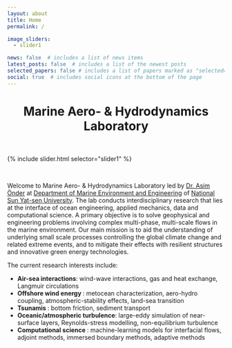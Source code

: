 ```yaml
---
layout: about
title: Home
permalink: / 

image_sliders:
  - slider1

news: false  # includes a list of news items
latest_posts: false  # includes a list of the newest posts
selected_papers: false # includes a list of papers marked as "selected={true}"
social: true  # includes social icons at the bottom of the page
---
```


<h1 style="text-align: center;"> <b> Marine Aero- & Hydrodynamics Laboratory </b></h1>

&nbsp;

{% include slider.html selector="slider1" %}

&nbsp;

Welcome to Marine Aero- & Hydrodynamics Laboratory led by <a href="/pi/">Dr. Asim Önder</a> at <a href="https://maev.nsysu.edu.tw/?Lang=en">Department of Marine Environment and Engineering</a> of <a href="https://www.nsysu.edu.tw/">National Sun Yat-sen University</a>. The lab conducts interdisciplinary research that lies at the interface of ocean engineering, applied mechanics, data and computational science. A primary objective is to solve geophysical and engineering problems involving complex multi-phase, multi-scale flows in the marine environment. Our main mission is to aid the understanding of underlying small scale processes controlling the global climate change and related extreme events, and to mitigate their effects with resilient structures and innovative green energy technologies.  

The current research interests include:
- <b> Air-sea interactions</b>: wind-wave interactions, gas and heat exchange, Langmuir circulations
- <b> Offshore wind energy </b>: metocean characterization, aero-hydro coupling, atmospheric-stability effects, land-sea transition
- <b> Tsunamis </b>: bottom friction, sediment transport
- <b> Oceanic/atmospheric turbulence</b>: large-eddy simulation of near-surface layers, Reynolds-stress modelling, non-equilibrium turbulence
- <b> Computational science </b>: machine-learning models for interfacial flows, adjoint methods, immersed boundary methods, adaptive methods


